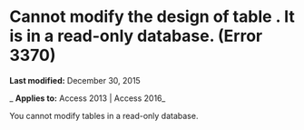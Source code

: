 
# Cannot modify the design of table <name>. It is in a read-only database. (Error 3370)

 **Last modified:** December 30, 2015

 _ **Applies to:** Access 2013 | Access 2016_

You cannot modify tables in a read-only database.

